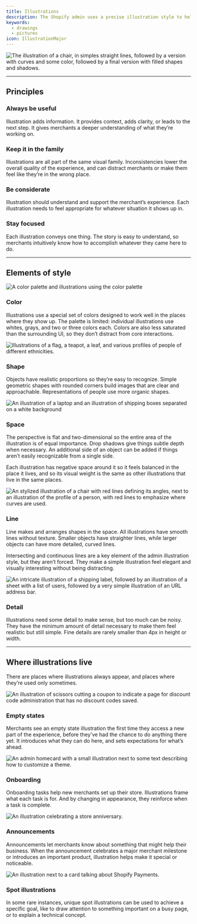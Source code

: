 ```yaml
---
title: Illustrations
description: The Shopify admin uses a precise illustration style to help merchants quickly and clearly understand how things work across every experience.
keywords:
  - drawings
  - pictures
icon: IllustrationMajor
---
```


![The illustration of a chair, in simples straight lines, followed by a version with curves and some color, followed by a final version with filled shapes and shadows.](/images/design/illustrations/illustrations-intro@2x.png)

---

## Principles

### Always be useful

Illustration adds information. It provides context, adds clarity, or leads to the next step. It gives merchants a deeper understanding of what they’re working on.

### Keep it in the family

Illustrations are all part of the same visual family. Inconsistencies lower the overall quality of the experience, and can distract merchants or make them feel like they’re in the wrong place.

### Be considerate

Illustration should understand and support the merchant’s experience. Each illustration needs to feel appropriate for whatever situation it shows up in.

### Stay focused

Each illustration conveys one thing. The story is easy to understand, so merchants intuitively know how to accomplish whatever they came here to do.

---

## Elements of style

![A color palette and illustrations using the color palette](/images/design/illustrations/illustrations-color@2x.png)

### Color

Illustrations use a special set of colors designed to work well in the places where they show up. The palette is limited: individual illustrations use whites, grays, and two or three colors each. Colors are also less saturated than the surrounding UI, so they don’t distract from core interactions.

![Illustrations of a flag, a teapot, a leaf, and various profiles of people of different ethnicities.](/images/design/illustrations/illustrations-shape@2x.png)

### Shape

Objects have realistic proportions so they’re easy to recognize. Simple geometric shapes with rounded corners build images that are clear and approachable. Representations of people use more organic shapes.

![An illustration of a laptop and an illustration of shipping boxes separated on a white background](/images/design/illustrations/illustrations-space@2x.png)

### Space

The perspective is flat and two-dimensional so the entire area of the illustration is of equal importance. Drop shadows give things subtle depth when necessary. An additional side of an object can be added if things aren’t easily recognizable from a single side.

Each illustration has negative space around it so it feels balanced in the place it lives, and so its visual weight is the same as other illustrations that live in the same places.

![An stylized illustration of a chair with red lines defining its angles, next to an illustration of the profile of a person, with red lines to emphasize where curves are used.](/images/design/illustrations/illustrations-line@2x.png)

### Line

Line makes and arranges shapes in the space. All illustrations have smooth lines without texture. Smaller objects have straighter lines, while larger objects can have more detailed, curved lines.

Intersecting and continuous lines are a key element of the admin illustration style, but they aren’t forced. They make a simple illustration feel elegant and visually interesting without being distracting.

![An intricate illustration of a shipping label, followed by an illustration of a sheet with a list of users, followed by a very simple illustration of an URL address bar.](/images/design/illustrations/illustrations-detail@2x.png)

### Detail

Illustrations need some detail to make sense, but too much can be noisy. They have the minimum amount of detail necessary to make them feel realistic but still simple. Fine details are rarely smaller than 4px in height or width.

---

## Where illustrations live

There are places where illustrations always appear, and places where they’re used only sometimes.

![An illustration of scissors cutting a coupon to indicate a page for discount code administration that has no discount codes saved.](/images/design/illustrations/illustrations-empty-states@2x.png)

### Empty states

Merchants see an empty state illustration the first time they access a new part of the experience, before they’ve had the chance to do anything there yet. It introduces what they can do here, and sets expectations for what’s ahead.

![An admin homecard with a small illustration next to some text describing how to customize a theme.](/images/design/illustrations/illustrations-onboarding@2x.png)

### Onboarding

Onboarding tasks help new merchants set up their store. Illustrations frame what each task is for. And by changing in appearance, they reinforce when a task is complete.

![An illustration celebrating a store anniversary.](/images/design/illustrations/illustrations-announcements@2x.png)

### Announcements

Announcements let merchants know about something that might help their business. When the announcement celebrates a major merchant milestone or introduces an important product, illustration helps make it special or noticeable.

![An illustration next to a card talking about Shopify Payments.](/images/design/illustrations/illustrations-spot@2x.png)

### Spot illustrations

In some rare instances, unique spot illustrations can be used to achieve a specific goal, like to draw attention to something important on a busy page, or to explain a technical concept.
